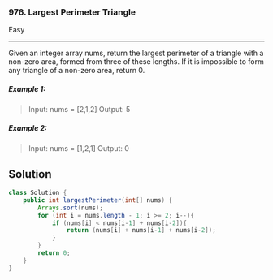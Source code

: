### 976. Largest Perimeter Triangle
Easy

------------

Given an integer array nums, return the largest perimeter of a triangle with a non-zero area, formed from three of these lengths. If it is impossible to form any triangle of a non-zero area, return 0.

##### Example 1:

> Input: nums = [2,1,2]
> Output: 5

##### Example 2:

> Input: nums = [1,2,1]
> Output: 0

## Solution
```java
class Solution {
    public int largestPerimeter(int[] nums) {
        Arrays.sort(nums);
        for (int i = nums.length - 1; i >= 2; i--){
            if (nums[i] < nums[i-1] + nums[i-2]){
                return (nums[i] + nums[i-1] + nums[i-2]);
            }
        }
        return 0;
    }
}
```
